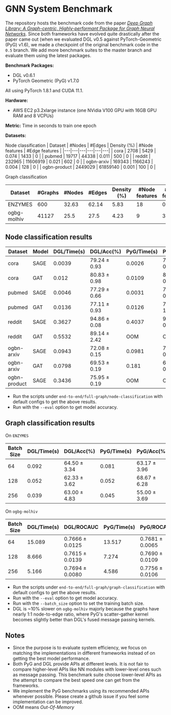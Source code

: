 # GNN System Benchmark

The repository hosts the benchmark code from the paper [*Deep Graph Library: A Graph-centric, Highly-performant Package for Graph Neural Networks*](https://arxiv.org/pdf/1909.01315.pdf). Since both frameworks have evolved quite drastically after the paper came out (when we evaluated DGL v0.5 against PyTorch-Geometric (PyG) v1.6), we made a checkpoint of the original benchmark code in the `0.5` branch. We add more benchmark suites to the master branch and evaluate them using the latest packages.

**Benchmark Packages:**
* DGL v0.6.1
* PyTorch Geometric (PyG) v1.7.0

All using PyTorch 1.8.1 and CUDA 11.1.

**Hardware:**
* AWS EC2 p3.2xlarge instance (one NVidia V100 GPU with 16GB GPU RAM and 8 VCPUs)

**Metric:** Time in seconds to train one epoch

**Datasets:**

Node classification
| Dataset | #Nodes  | #Edges  | Density (%)  | #Node features  | #Edge features  |
|---|---|---|---|---|---|
| cora  | 2708  |  5429 | 0.074  | 1433  |  0 |
| pubmed | 19717 | 44338 | 0.011 | 500 | 0 |
| reddit  | 232965  |  11606919 | 0.021  |  602 |  0 |
| ogbn-arxiv | 169343  | 1166243 | 0.004  | 128  |  0 |
| ogbn-product | 2449029  | 61859140  |  0.001 | 100  |  0 |

Graph classification

| Dataset | #Graphs | #Nodes  | #Edges  | Density (%)  | #Node features  | #Edge features  |
|---|---|---|---|---|---|---| 
| ENZYMES | 600 | 32.63 | 62.14 | 5.83 | 18 | 0 |
|ogbg-molhiv | 41127 | 25.5 | 27.5 | 4.23 | 9 | 3 |

## Node classification results

| Dataset | Model  | DGL/Time(s)  | DGL/Acc(%)  | PyG/Time(s) | PyG/Acc(%) |
|---|---|---|---|---|---|
| cora | SAGE | 0.0039 | 79.24 ± 0.93 | 0.0026 | 79.99 ± 0.49 |
| cora | GAT | 0.012 | 80.83 ± 0.98 | 0.0109 | 80.38 ± 0.49 |
| pubmed | SAGE | 0.0046 | 77.29 ± 0.66 | 0.0031 |  77.12 ± 0.39 |
| pubmed | GAT | 0.0136 | 77.11 ± 0.93 | 0.0126 | 76.80 ± 1.21 |
| reddit | SAGE | 0.3627 | 94.86 ± 0.08 | 0.4037 | 94.94 ± 0.04 |
| reddit | GAT | 0.5532 | 89.14 ± 2.42 | OOM | OOM |
| ogbn-arxiv | SAGE | 0.0943 | 72.08 ± 0.15 | 0.0981 | 72.00 ± 0.19 |
| ogbn-arxiv | GAT | 0.0798 | 69.53 ± 0.19 | 0.181 | 69.27 ± 0.10 |
| ogbn-product | SAGE | 0.3436 | 75.95 ± 0.19 | OOM | OOM |

* Run the scripts under `end-to-end/full-graph/node-classification` with default configs to get the above results.
* Run with the `--eval` option to get model accuracy.

## Graph classification results

On `ENZYMES`

| Batch Size | DGL/Time(s)  | DGL/Acc(%)  | PyG/Time(s) | PyG/Acc(%) |
|---|---|---|---|---|
| 64 | 0.092  | 64.50 ± 3.34 | 0.081 | 63.17 ± 3.96 |
| 128 |  0.052 | 62.33 ± 3.62| 0.052 | 68.67 ± 6.28 |
| 256 | 0.039 | 63.00 ± 4.83 | 0.045 | 55.00 ± 3.69 |

On `ogbg-molhiv`

| Batch Size | DGL/Time(s)  | DGL/ROCAUC  | PyG/Time(s) | PyG/ROCAUC |
|---|---|---|---|---|
| 64 | 15.089 | 0.7666 ± 0.0125 | 13.517 | 0.7681 ± 0.0065 |
| 128 | 8.666 | 0.7615 ± 0.0139 | 7.274 | 0.7690 ± 0.0109 |
| 256 | 5.166 | 0.7694 ± 0.0080 | 4.586 | 0.7756 ± 0.0106 |

* Run the scripts under `end-to-end/full-graph/graph-classification` with default configs to get the above results.
* Run with the `--eval` option to get model accuracy.
* Run with the `--batch_size` option to set the training batch size.
* DGL is ~10% slower on `ogbg-molhiv` majorly because the graphs have nearly 1:1 node-to-edge ratio, where PyG's scatter-gather kernel becomes slightly better than DGL's fused message passing kernels.

## Notes
* Since the purpose is to evaluate system efficiency, we focus on matching the implementations in different frameworks instead of on getting the best model performance.
* Both PyG and DGL provide APIs at different levels. It is not fair to compare higher-level APIs like NN modules with lower-level ones such as message passing. This benchmark suite choose lower-level APIs as the attempt to compare the best speed one can get from the frameworks.
* We implement the PyG benchmarks using its recommended APIs whenever possible. Please create a github issue if you feel some implementation can be improved.
* OOM means *Out-Of-Memory*
